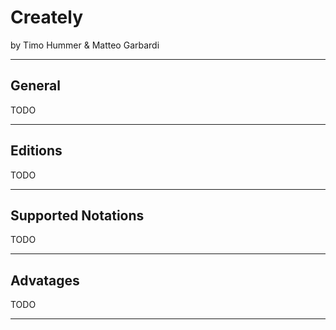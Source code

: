 # Creately

by Timo Hummer & Matteo Garbardi

---

## General

TODO

---

## Editions

TODO

---

## Supported Notations

TODO

---

## Advatages

TODO

---

